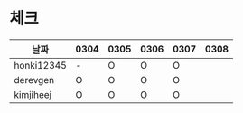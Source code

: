 # 체크

| 날짜         |0304|0305|0306|0307|0308|
|------------|---|---|---|---|---|
| honki12345 |-|O|O|O||
| derevgen   |O|O|O|O||
| kimjiheej |O|O|O|O||
